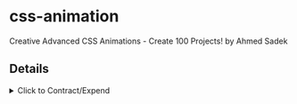 # css-animation
Creative Advanced CSS Animations - Create 100 Projects! by Ahmed Sadek

## Details

<details>
  <summary>Click to Contract/Expend</summary>

### 9. CSS rotate function
```css
img:hover {
  transform: rotate(1turn); /* 360deg */
  transform: rotate(-0.5turn); /* -180deg */
  transform: rotate(200grad); /* 180deg */
}
```

</details>
